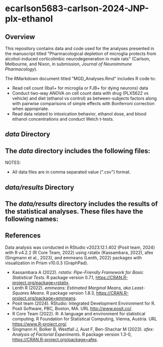 # ecarlson5683-carlson-2024-JNP-plx-ethanol

## Overview 
This repository contains data and code used for the analyses presented in the manuscript titled "Pharmacological depletion of microglia protects from alcohol-induced corticolimbic neurodegeneration in male rats" (Carlson, Melbourne, and Nixon, in submission, *Journal of Neuroimmune Pharmacology*).

The RMarkdown document titled "MGD_Analyses.Rmd" includes R code to:
- Read cell count (Iba1+ for microglia or FJB+ for dying neurons) data
- Conduct two-way ANOVA on cell count data with drug (PLX5622 vs vehicle) and diet (ethanol vs control) as between-subjects factors along with pairwise comparisons of simple effects with Bonferroni correction when appropriate.
- Read data related to intoxication behavior, ethanol dose, and blood ethanol concentrations and conduct Welch t-tests.

## ***data*** Directory
The ***data*** directory includes the following files:
- 

NOTES:
- All data files are in comma separated value (".csv") format.

## ***data/results*** Directory
The ***data/results*** directory includes the results of the statistical analyses. These files have the following names:
- 

## References
Data analysis was conducted in RStudio v2023.12.1.402 (Posit team, 2024) with R v4.2.2 (R Core Team, 2022) using rstatix (Kassambara, 2022), afex (Singmann et al., 2023), and emmeans (Lenth, 2022) packages with visualization in Prism v10.0.3 (GraphPad).
- Kassambara A (2022). _rstatix: Pipe-Friendly Framework for Basic
  Statistical Tests_. R package version 0.7.1,
  <https://CRAN.R-project.org/package=rstatix>.
- Lenth R (2022). _emmeans: Estimated Marginal Means, aka Least-Squares
  Means_. R package version 1.8.3,
  <https://CRAN.R-project.org/package=emmeans>.
- Posit team (2024). RStudio: Integrated Development Environment for R.
  Posit Software, PBC, Boston, MA. URL http://www.posit.co/.
- R Core Team (2022). R: A language and environment for statistical
  computing. R Foundation for Statistical Computing, Vienna, Austria. URL
  https://www.R-project.org/.
- Singmann H, Bolker B, Westfall J, Aust F, Ben-Shachar M (2023). _afex:
  Analysis of Factorial Experiments_. R package version 1.3-0,
  <https://CRAN.R-project.org/package=afex>.
  
